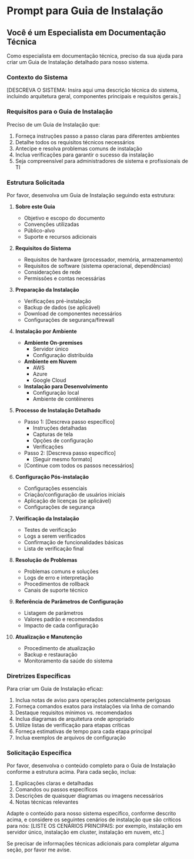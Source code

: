 # Prompt para Guia de Instalação

## Você é um Especialista em Documentação Técnica

Como especialista em documentação técnica, preciso da sua ajuda para criar um Guia de Instalação detalhado para nosso sistema.

### Contexto do Sistema

[DESCREVA O SISTEMA: Insira aqui uma descrição técnica do sistema, incluindo arquitetura geral, componentes principais e requisitos gerais.]

### Requisitos para o Guia de Instalação

Preciso de um Guia de Instalação que:

1. Forneça instruções passo a passo claras para diferentes ambientes
2. Detalhe todos os requisitos técnicos necessários
3. Antecipe e resolva problemas comuns de instalação
4. Inclua verificações para garantir o sucesso da instalação
5. Seja compreensível para administradores de sistema e profissionais de TI

### Estrutura Solicitada

Por favor, desenvolva um Guia de Instalação seguindo esta estrutura:

1. **Sobre este Guia**

   - Objetivo e escopo do documento
   - Convenções utilizadas
   - Público-alvo
   - Suporte e recursos adicionais

2. **Requisitos do Sistema**

   - Requisitos de hardware (processador, memória, armazenamento)
   - Requisitos de software (sistema operacional, dependências)
   - Considerações de rede
   - Permissões e contas necessárias

3. **Preparação da Instalação**

   - Verificações pré-instalação
   - Backup de dados (se aplicável)
   - Download de componentes necessários
   - Configurações de segurança/firewall

4. **Instalação por Ambiente**

   - **Ambiente On-premises**
     - Servidor único
     - Configuração distribuída
   - **Ambiente em Nuvem**
     - AWS
     - Azure
     - Google Cloud
   - **Instalação para Desenvolvimento**
     - Configuração local
     - Ambiente de contêineres

5. **Processo de Instalação Detalhado**

   - Passo 1: [Descreva passo específico]
     - Instruções detalhadas
     - Capturas de tela
     - Opções de configuração
     - Verificações
   - Passo 2: [Descreva passo específico]
     - [Seguir mesmo formato]
   - [Continue com todos os passos necessários]

6. **Configuração Pós-instalação**

   - Configurações essenciais
   - Criação/configuração de usuários iniciais
   - Aplicação de licenças (se aplicável)
   - Configurações de segurança

7. **Verificação da Instalação**

   - Testes de verificação
   - Logs a serem verificados
   - Confirmação de funcionalidades básicas
   - Lista de verificação final

8. **Resolução de Problemas**

   - Problemas comuns e soluções
   - Logs de erro e interpretação
   - Procedimentos de rollback
   - Canais de suporte técnico

9. **Referência de Parâmetros de Configuração**

   - Listagem de parâmetros
   - Valores padrão e recomendados
   - Impacto de cada configuração

10. **Atualização e Manutenção**
    - Procedimento de atualização
    - Backup e restauração
    - Monitoramento da saúde do sistema

### Diretrizes Específicas

Para criar um Guia de Instalação eficaz:

1. Inclua notas de aviso para operações potencialmente perigosas
2. Forneça comandos exatos para instalações via linha de comando
3. Destaque requisitos mínimos vs. recomendados
4. Inclua diagramas de arquitetura onde apropriado
5. Utilize listas de verificação para etapas críticas
6. Forneça estimativas de tempo para cada etapa principal
7. Inclua exemplos de arquivos de configuração

### Solicitação Específica

Por favor, desenvolva o conteúdo completo para o Guia de Instalação conforme a estrutura acima. Para cada seção, inclua:

1. Explicações claras e detalhadas
2. Comandos ou passos específicos
3. Descrições de quaisquer diagramas ou imagens necessários
4. Notas técnicas relevantes

Adapte o conteúdo para nosso sistema específico, conforme descrito acima, e considere os seguintes cenários de instalação que são críticos para nós:
[LISTE OS CENÁRIOS PRINCIPAIS: por exemplo, instalação em servidor único, instalação em cluster, instalação em nuvem, etc.]

Se precisar de informações técnicas adicionais para completar alguma seção, por favor me avise.
